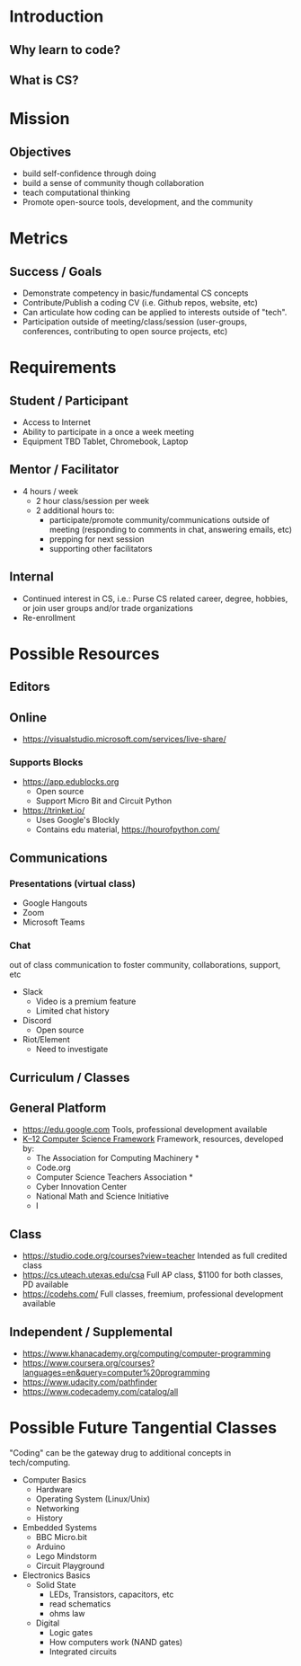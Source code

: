 # Introduction

## Why learn to code?

## What is CS?

# Mission

## Objectives
* build self-confidence through doing
* build a sense of community though collaboration
* teach computational thinking
* Promote open-source tools, development, and the community

# Metrics
## Success / Goals
* Demonstrate competency in basic/fundamental CS concepts
* Contribute/Publish a coding CV (i.e. Github repos, website, etc)
* Can articulate how coding can be applied to interests outside of "tech".
* Participation outside of meeting/class/session (user-groups, conferences, contributing to open source projects, etc)

# Requirements
## Student / Participant
* Access to Internet
* Ability to participate in a once a week meeting
* Equipment TBD
   Tablet, Chromebook, Laptop

## Mentor / Facilitator
* 4 hours / week
	* 2 hour class/session per week
	* 2 additional hours to:
		* participate/promote community/communications outside of meeting (responding to comments in chat, answering emails, etc)
		* prepping for next session
		* supporting other facilitators

## Internal
* Continued interest in CS, i.e.:
   Purse CS related career, degree, hobbies, or join user groups and/or trade organizations
* Re-enrollment

# Possible Resources

## Editors

## Online
* https://visualstudio.microsoft.com/services/live-share/

### Supports Blocks
* https://app.edublocks.org
	* Open source
	* Support Micro Bit and Circuit Python
* https://trinket.io/
	* Uses Google's Blockly
	* Contains edu material, https://hourofpython.com/

## Communications

### Presentations (virtual class)
* Google Hangouts
* Zoom
* Microsoft Teams

### Chat
out of class communication to foster community, collaborations, support, etc
* Slack
	* Video is a premium feature
	* Limited chat history
* Discord
	* Open source
* Riot/Element
	* Need to investigate

## Curriculum / Classes

## General Platform
* https://edu.google.com
   Tools, professional development available
* [K–12 Computer Science Framework](https://k12cs.org/)
   Framework, resources, developed by:
	* The Association for Computing Machinery *
	* Code.org
	* Computer Science Teachers Association *
	* Cyber Innovation Center
	* National Math and Science Initiative
   * I

## Class
* https://studio.code.org/courses?view=teacher
   Intended as full credited class
* https://cs.uteach.utexas.edu/csa
   Full AP class, $1100 for both classes, PD available
* https://codehs.com/
   Full classes, freemium, professional development available

## Independent / Supplemental
* https://www.khanacademy.org/computing/computer-programming
* https://www.coursera.org/courses?languages=en&query=computer%20programming
* https://www.udacity.com/pathfinder
* https://www.codecademy.com/catalog/all

# Possible Future Tangential Classes
"Coding" can be the gateway drug to additional concepts in tech/computing.

* Computer Basics
	* Hardware
	* Operating System (Linux/Unix)
	* Networking
	* History
* Embedded Systems
	* BBC Micro.bit
	* Arduino
	* Lego Mindstorm
	* Circuit Playground
* Electronics Basics
	* Solid State
		* LEDs, Transistors, capacitors, etc
		* read schematics
		* ohms law
	* Digital
		* Logic gates
		* How computers work (NAND gates)
		* Integrated circuits
<!--stackedit_data:
eyJoaXN0b3J5IjpbNDMyOTk4Nzk2LC05NTkxNjYzNjEsMTA1Nz
QyNDgyNywtMTQ4OTY3OTk3OSwtMjI3ODkyNTMyLDU0OTcwMzM4
NSwtNTQ5NTU5NTMyLDEzNjk0OTU1NTIsLTE2MTY4ODk5OTIsLT
Q1NjUxNTUxMCwzMTg5NDg4MzMsMTI2OTE1ODMzOV19
-->
